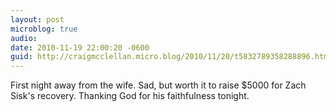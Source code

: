 ```yaml
---
layout: post
microblog: true
audio: 
date: 2010-11-19 22:00:20 -0600
guid: http://craigmcclellan.micro.blog/2010/11/20/t5832789358288896.html
---
```

First night away from the wife. Sad, but worth it to raise $5000 for Zach Sisk's recovery. Thanking God for his faithfulness tonight.
